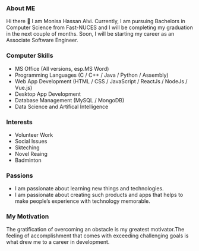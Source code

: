 ### About ME
Hi there 👋 I am Monisa Hassan Alvi.
Currently, I am pursuing Bachelors in Computer Science from Fast-NUCES and I will be completing my graduation in the next couple of months. 
Soon, I will be starting my career as an Associate Software Engineer.

### Computer Skills
- MS Office (All versions, esp.MS Word)
- Programming Languages (C / C++ / Java / Python / Assembly)
- Web App Development (HTML / CSS / JavaScript / ReactJs / NodeJs / Vue.js)
- Desktop App Development
- Database Management (MySQL / MongoDB)
- Data Science and Artifical Intelligence

### Interests
- Volunteer Work
- Social Issues
- Skteching
- Novel Reaing
- Badminton

### Passions
- I am passionate about learning new things and technologies. 
- I am passionate about creating such products and apps that helps to make people’s experience with technology memorable.

### My Motivation
The gratification of overcoming an obstacle is my greatest motivator.The feeling of accomplishment that comes with exceeding challenging goals is what drew me to a career in development.
<!--
**MonisaHassanAlvi/MonisaHassanAlvi** is a ✨ _special_ ✨ repository because its `README.md` (this file) appears on your GitHub profile.

Here are some ideas to get you started:

- 🔭 I’m currently working on ...
- 🌱 I’m currently learning ...
- 👯 I’m looking to collaborate on ...
- 🤔 I’m looking for help with ...
- 💬 Ask me about ...
- 📫 How to reach me: ...
- 😄 Pronouns: ...
- ⚡ Fun fact: ...
-->
